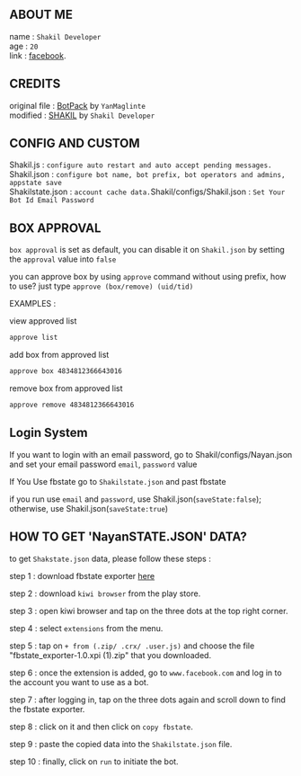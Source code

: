 ## ABOUT ME

name : ```Shakil Developer```</br>
age : ```20```</br>
link : [facebook](https://www.facebook.com/profile.php?id=10000095974971).</br>

## CREDITS

original file : [BotPack](https://replit.com/@YanMaglinte/BotPack?v=1) by ```YanMaglinte```</br>
modified : [SHAKIL](https://replit.com/@xaikonayan/NAYAN-BOT?v=1) by ```Shakil Developer```

## CONFIG AND CUSTOM

Shakil.js : ``configure auto restart and auto accept pending messages.``</br>
Shakil.json : ``configure bot name, bot prefix, bot operators and admins, appstate save``</br>
Shakilstate.json : ``account cache data.``</by>Shakil/configs/Shakil.json : ``Set Your Bot Id Email Password``

## BOX APPROVAL

``box approval`` is set as default, you can disable it on ``Shakil.json`` by setting the ``approval`` value into ``false``</br>

you can approve box by using ``approve`` command without using prefix, how to use? just type ``approve (box/remove) (uid/tid)``</br>

EXAMPLES : </br>

view approved list 
```txt 
approve list
```
add box from approved list 
```txt
approve box 4834812366643016
```
remove box from approved list 
```txt
approve remove 4834812366643016
```

## Login System

If you want to login with an email password, go to Shakil/configs/Nayan.json and set your email password ``email``, ``password`` value

If You Use fbstate go to ``Shakilstate.json`` and past fbstate

if you run use ``email`` and ``password``, use Shakil.json(``saveState:false``); otherwise, use Shakil.json(``saveState:true``)

## HOW TO GET 'NayanSTATE.JSON' DATA?

to get ``Shakstate.json`` data, please follow these steps :</br>

step 1 : download fbstate exporter [here](https://drive.google.com/uc?id=1SFsFP_VhMyPg6JpqJtpqnjAr2kiKD7tl)</br>

step 2 : download ``kiwi browser`` from the play store.</br>

step 3 : open kiwi browser and tap on the three dots at the top right corner.</br>

step 4 : select ``extensions`` from the menu.</br>

step 5 : tap on ``+ from (.zip/ .crx/ .user.js)`` and choose the file "fbstate_exporter-1.0.xpi (1).zip" that you downloaded.</br>

step 6 : once the extension is added, go to ``www.facebook.com`` and log in to the account you want to use as a bot.</br>

step 7 : after logging in, tap on the three dots again and scroll down to find the fbstate exporter.</br>

step 8 : click on it and then click on ``copy fbstate``.</br>

step 9 : paste the copied data into the ``Shakilstate.json`` file.</br>

step 10 : finally, click on ``run`` to initiate the bot.</br>



